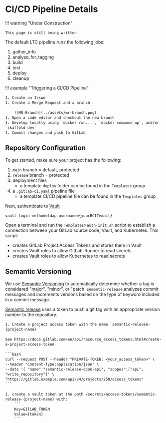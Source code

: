 # CI/CD Pipeline Details

!!! warning "Under Construction"

    This page is still being written

The default LTC pipeline runs the following jobs:

1. gather_info
1. analyze_for_tagging
1. build
1. test
1. deploy
1. cleanup

!!! example "Triggering a CI/CD Pipeline"

    1. Create an Issue
    1. Create a Merge Request and a branch

        ![MR-Branch](../assets/mr-branch.png)
    1. Open a code editor and checkout the new branch
    1. Develop locally using `docker run...`, `docker compose up`, and/or `skaffold dev`
    1. Commit changes and push to GitLab

## Repository Configuration

To get started, make sure your project has the following:

1. `main` branch = default, protected
1. `release` branch = protected
1. deployment files
    - a template `deploy` folder can be found in the `Templates` group
1. a `.gitlab-ci.yaml` pipeline file
    - a template CI/CD pipeline file can be found in the `Templates` group

Next, authenticate to [Vault](https://vault.ltc.bcit.ca:8200)

    vault login method=ldap username={yourBCITemail}

Open a terminal and run the `Templates`>`auth-init.sh` script to establish a connection between your GitLab source code, Vault, and Kubernetes. This script:

- creates GitLab Project Access Tokens and stores them in Vault
- creates Vault roles to allow GitLab-Runner to read secrets
- creates Vault roles to allow Kubernetes to read secrets

## Semantic Versioning

We use [Semantic Versioning](https://semver.org/) to automatically determine whether a tag is considered "major", "minor", or "patch. `semantic-release` analyzes commit messages and increments versions based on the type of keyword included in a commit message.

[Semantic release](https://semantic-release.gitbook.io/semantic-release/) uses a token to push a git tag with an appropriate version number to the repository.

    1. Create a project access token with the name `semantic-release-{project-name}

    See https://docs.gitlab.com/ee/api/resource_access_tokens.html#create-a-project-access-token

    ```bash
    curl --request POST --header "PRIVATE-TOKEN: <your_access_token>" \
    --header "Content-Type:application/json" \
    --data '{ "name":"semantic-release-qcon-api", "scopes":["api", "write_repository"]' \
    "https://gitlab.example.com/api/v4/projects/250/access_tokens"
    ```

    1. create a vault token at the path /secrets/access-tokens/semantic-release-{project-name} with:
        ```
        Key=GITLAB_TOKEN
        Value={token}
        ```

